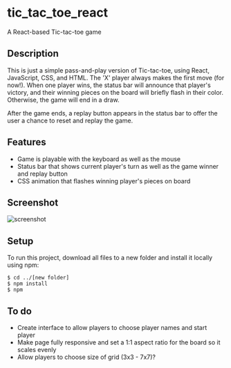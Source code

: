 # tic_tac_toe_react
A React-based Tic-tac-toe game

## Description

This is just a simple pass-and-play version of Tic-tac-toe, using React, JavaScript, CSS, and HTML. The 'X' player always makes the first move (for now!). When one player wins, the status bar will announce that player's victory, and their winning pieces on the board will briefly flash in their color. Otherwise, the game will end in a draw.

After the game ends, a replay button appears in the status bar to offer the user a chance to reset and replay the game.

## Features

- Game is playable with the keyboard as well as the mouse
- Status bar that shows current player's turn as well as the game winner and replay button
- CSS animation that flashes winning player's pieces on board

## Screenshot

![screenshot](https://user-images.githubusercontent.com/58447266/194438060-97893f7c-2e1e-4b1b-882a-2cd15ea15e92.png)

## Setup
To run this project, download all files to a new folder and install it locally using npm:

```
$ cd ../[new folder]
$ npm install
$ npm 
```

## To do
- Create interface to allow players to choose player names and start player
- Make page fully responsive and set a 1:1 aspect ratio for the board so it scales evenly
- Allow players to choose size of grid (3x3 - 7x7)?
